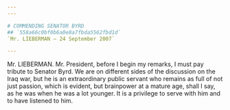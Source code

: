 ```yaml
---
---

# COMMENDING SENATOR BYRD
## `558a66c0bf0b6a0e8a7fbda5562fbd1d`
`Mr. LIEBERMAN — 24 September 2007`

---
```



Mr. LIEBERMAN. Mr. President, before I begin my remarks, I must pay 
tribute to Senator Byrd. We are on different sides of the discussion on 
the Iraq war, but he is an extraordinary public servant who remains as 
full of not just passion, which is evident, but brainpower at a mature 
age, shall I say, as he was when he was a lot younger. It is a 
privilege to serve with him and to have listened to him.
